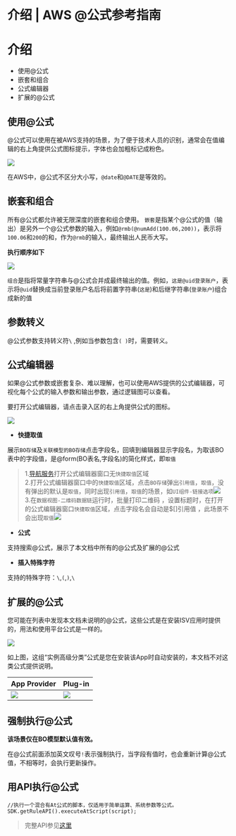# 介绍 | AWS @公式参考指南

# 介绍

  * 使用@公式
  * 嵌套和组合
  * 公式编辑器
  * 扩展的@公式

## 使用@公式

@公式可以使用在被AWS支持的场景，为了便于技术人员的识别，通常会在值编辑的右上角提供公式图标提示，字体也会加粗标记成粉色。

![](https://docs.awspaas.com/reference-guide/aws-paas-at-reference-guide/introduction/1.png)

在AWS中，@公式不区分大小写，`@date`和`@DATE`是等效的。

## 嵌套和组合

所有@公式都允许被无限深度的嵌套和组合使用。 `嵌套`是指某个@公式的值（输出）是另外一个@公式参数的输入，例如`@rmb(@numAdd(100.06,200))`，表示将`100.06`和`200`的和，作为`@rmb`的输入，最终输出人民币大写。

**执行顺序如下**

![](https://docs.awspaas.com/reference-guide/aws-paas-at-reference-guide/introduction/2.png)

`组合`是指将常量字符串与@公式合并成最终输出的值。例如，`这是@uid登录账户`，表示将`@uid`替换成当前登录账户名后将前置字符串(`这是`)和后继字符串(`登录账户`)组合成新的值

## 参数转义

@公式参数支持转义符`\` ,例如当参数包含`( )`时，需要转义。

## 公式编辑器

如果@公式参数或嵌套复杂、难以理解，也可以使用AWS提供的公式编辑器，可视化每个公式的输入参数和输出参数，通过逻辑图可以查看。

要打开公式编辑器，请点击录入区的右上角提供公式的图标。

![](https://docs.awspaas.com/reference-guide/aws-paas-at-reference-guide/introduction/3.png)

  * **快捷取值**

展示`BO存储`及`关联模型的BO存储`点击字段名，回填到编辑器显示字段名，为取该BO表中的字段值，是@form(BO表名,字段名)的简化样式，即`取值`

> 1.[导航服务](<https://docs.awspaas.com/user-manual/aws-pass-console-user-manual-nav/index.html>)打开公式编辑器窗口无`快捷取值`区域  
>  2.打开公式编辑器窗口中的`快捷取值`区域，点击`BO存储`弹出`引用值`，`取值`，没有弹出的默认是`取值`，同时出现`引用值`，`取值`的场景，如`UI组件-链接选项`![](https://docs.awspaas.com/reference-guide/aws-paas-at-reference-guide/introduction/link1.gif)  
>  3.在`数据视图-二维码数据链`运行时，批量打印二维码 ，设置标题时，在打开的公式编辑器窗口`快捷取值`区域，点击字段名会自动是$[]引用值 ，此场景不会出现`取值`![](https://docs.awspaas.com/reference-guide/aws-paas-at-reference-guide/introduction/link.gif)

  * **公式**

支持搜索@公式，展示了本文档中所有的@公式及扩展的@公式

  * **插入特殊字符**

支持的特殊字符：`\`,`(`,`)`,`\`

## 扩展的@公式

您可能在列表中发现本文档未说明的@公式，这些公式是在安装ISV应用时提供的，用法和使用平台公式是一样的。

![](https://docs.awspaas.com/reference-guide/aws-paas-at-reference-guide/introduction/4.png)

如上图，这组“实例高级分类”公式是您在安装该App时自动安装的，本文档不对这类公式提供说明。

App Provider | Plug-in  
---|---  
![](https://docs.awspaas.com/reference-guide/aws-paas-at-reference-guide/introduction/5.png) | ![](https://docs.awspaas.com/reference-guide/aws-paas-at-reference-guide/introduction/6.png)  
  
## 强制执行@公式

**该场景仅在BO模型默认值有效。**

在@公式前面添加英文叹号`!`表示强制执行，当字段有值时，也会重新计算@公式值，不相等时，会执行更新操作。

## 用API执行@公式
    
    
    //执行一个混合有At公式的脚本，仅适用于简单运算、系统参数等公式。
    SDK.getRuleAPI().executeAtScript(script);
    

> 完整API参见[这里](<https://docs.awspaas.com/api/aws-api-javadoc/com/actionsoft/sdk/local/api/RuleAPI.html>)